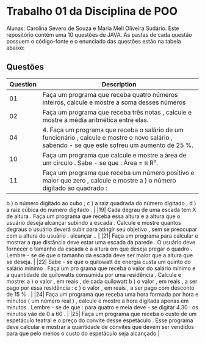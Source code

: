 # Trabalho 01 da Disciplina de POO

Alunas: Carolina Severo de Souza e Maria Mell Oliveira Sudário.
Este repositório contém uma 10 questões de JAVA. As pastas de cada questão possuem o código-fonte e o enunciado das questões estão na tabela abaixo: 
## Questões

| Question | Description |
|---|---|
|01| Faça um programa que receba quatro números inteiros, calcule e mostre a soma desses números |
|02| Faça um programa que receba três notas , calcule e mostre a média aritmética entre elas. |
|04| 4. Faça um programa que receba o salário de um funcionário , calcule e mostre o novo salário , sabendo - se que este sofreu um aumento de 25 %. |
|10| Faça um programa que calcule e mostre a área de um círculo . Sabe - se que : Área = π R². |
|11|  Faça um programa que receba um número positivo e maior que zero , calcule e mostre a ) o número digitado ao quadrado :
b ) o número digitado ao cubo ; 
c ) a raiz quadrada do número digitado ; 
d ) a raiz cúbica do número digitado . |
|19| Cada degrau de uma escada tem X de altura . Faça um programa que receba essa altura e a altura que o usuário deseja alcançar subindo a escada . Calcule e mostre quantos degraus o usuário deverá subir para atingir seu objetivo , sem se preocupar com a altura do usuário . alcançar .. |
|21| Faça um programa para calcular e mostrar a que distância deve estar uma escada da parede . O usuário deve fornecer o tamanho da escada e a altura em que deseja pregar o quadro . Lembre - se de que o tamanho da escada deve ser maior que a altura que se deseja. |
|22| Sabe - se que o quilowatt de energia custa um quinto do salário mínimo . Faça um pro grama que receba o valor do salário mínimo e a quantidade de quilowatts consumida por uma residência . Calcule e mostre: 
a ) o valor , em reais , de cada quilowatt
b ) o valor , em reais , a ser pago por essa residência : 
c ) o valor , em reais , a ser pago com desconto de 15 % . |
|24| Faça um programa que receba uma hora formada por hora e minutos ( um número real ) , calcule e mostre a hora digitada apenas em minutos . Lembre - se de que : para quatro e meia deve - se digitar 4.30 : os minutos vão de 0 a 60 . |
|25| Faça um programa que receba o custo de um espetáculo teatral e o preço do convite desse espetáculo . Esse programa deve calcular e mostrar a quantidade de convites que devem ser vendidos para que pelo menos o custo do espetáculo seja alcançado |
